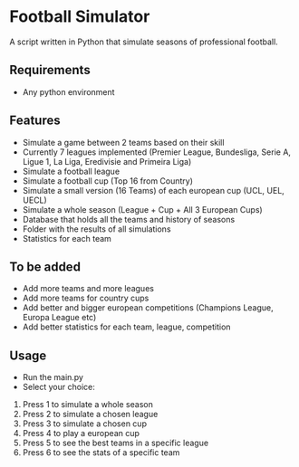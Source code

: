 Football Simulator
====================================

A script written in Python that simulate seasons of professional football.

Requirements
------------
-   Any python environment
 
Features
--------
- Simulate a game between 2 teams based on their skill
- Currently 7 leagues implemented 
(Premier League, Bundesliga, Serie A, Ligue 1, La Liga, Eredivisie and Primeira Liga)
- Simulate a football league
- Simulate a football cup (Top 16 from Country)
- Simulate a small version (16 Teams) of each european cup (UCL, UEL, UECL)
- Simulate a whole season (League + Cup + All 3 European Cups)
- Database that holds all the teams and history of seasons
- Folder with the results of all simulations
- Statistics for each team 

To be added
-----------
- Add more teams and more leagues
- Add more teams for country cups
- Add better and bigger european competitions (Champions League, Europa League etc)
- Add better statistics for each team, league, competition

Usage
-----
- Run the main.py
- Select your choice:
1. Press 1 to simulate a whole season
2. Press 2 to simulate a chosen league
3. Press 3 to simulate a chosen cup
4. Press 4 to play a european cup
5. Press 5 to see the best teams in a specific league
6. Press 6 to see the stats of a specific team
